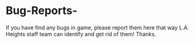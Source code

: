 # Bug-Reports-
If you have find any bugs in game, please report them here that way L.A. Heights staff team can identify and get rid of them! Thanks.
